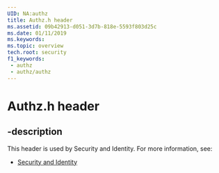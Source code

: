 ```yaml
---
UID: NA:authz
title: Authz.h header
ms.assetid: 09b42913-d051-3d7b-818e-5593f803d25c
ms.date: 01/11/2019
ms.keywords: 
ms.topic: overview
tech.root: security
f1_keywords:
 - authz
 - authz/authz
---
```


# Authz.h header


## -description

This header is used by Security and Identity. For more information, see:

- [Security and Identity](../_security/index.md)

